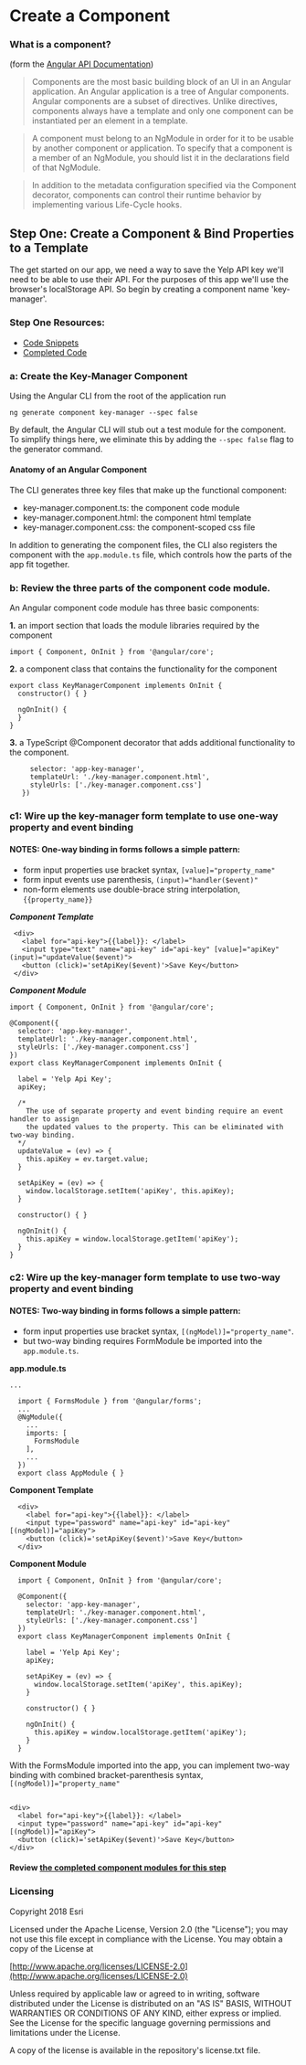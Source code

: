 # Create a Component

### What is a component? 
(form the [Angular API Documentation](https://angular.io/api/core/Component))

> Components are the most basic building block of an UI in an Angular application. An Angular application is a tree of Angular components. Angular components are a subset of directives. Unlike directives, components always have a template and only one component can be instantiated per an element in a template.

> A component must belong to an NgModule in order for it to be usable by another component or application. To specify that a component is a member of an NgModule, you should list it in the declarations field of that NgModule.

> In addition to the metadata configuration specified via the Component decorator, components can control their runtime behavior by implementing various Life-Cycle hooks.

## Step One: Create a Component & Bind Properties to a Template
The get started on our app, we need a way to save the Yelp API key we'll need to be able to use their API. For the 
purposes of this app we'll use the browser's localStorage API.  So begin by creating a component name 'key-manager'.

### Step One Resources:
* [Code Snippets](https://github.com/sean-olson-e/Rapid-Application-Development-using-Angular-CLI/tree/master/project_apps/1-creating-components/src/snippets/key-manager)
* [Completed Code](https://github.com/sean-olson-e/Rapid-Application-Development-using-Angular-CLI/tree/master/project_apps/2-importing-styles-using-built-in-directives/src/app)

### a: Create the Key-Manager Component
 Using 
the Angular CLI from the root of the application run  

```ng generate component key-manager --spec false```

By default, the Angular CLI will stub out a test module for the component. To simplify things here, we eliminate this by adding the ```--spec false``` flag to the generator command.

#### Anatomy of an Angular Component
The CLI generates three key files that make up the functional component:
* key-manager.component.ts: the component code module
* key-manager.component.html: the component html template
* key-manager.component.css: the component-scoped css file

In addition to generating the component files, the CLI also registers the component with the ```app.module.ts``` file, which controls how the parts of the app fit together.

### b: Review the three parts of the component code module.
An Angular component code module has three basic components:

**1.** an import section that loads the module libraries required by the component

```
import { Component, OnInit } from '@angular/core';
```

**2.** a component class that contains the functionality for the component
```
export class KeyManagerComponent implements OnInit {
  constructor() { }

  ngOnInit() {
  }
}
``` 

**3.** a TypeScript @Component decorator that adds additional functionality to the component.

```@Component({
     selector: 'app-key-manager',
     templateUrl: './key-manager.component.html',
     styleUrls: ['./key-manager.component.css']
   })

```      

### c1: Wire up the key-manager form template to use one-way property and event binding

#### NOTES: One-way binding in forms follows a simple pattern: 
* form input properties use bracket syntax, ```[value]="property_name"``` 
* form input events use parenthesis, ```(input)="handler($event)"```
* non-form elements use double-brace string interpolation, ```{{property_name}}```  


***Component Template***

```
 <div>
   <label for="api-key">{{label}}: </label>
   <input type="text" name="api-key" id="api-key" [value]="apiKey" (input)="updateValue($event)">
   <button (click)='setApiKey($event)'>Save Key</button>
 </div>
```

***Component Module***
```
import { Component, OnInit } from '@angular/core';

@Component({
  selector: 'app-key-manager',
  templateUrl: './key-manager.component.html',
  styleUrls: ['./key-manager.component.css']
})
export class KeyManagerComponent implements OnInit {

  label = 'Yelp Api Key';
  apiKey;

  /*
    The use of separate property and event binding require an event handler to assign
    the updated values to the property. This can be eliminated with two-way binding.
  */
  updateValue = (ev) => {
    this.apiKey = ev.target.value;
  }

  setApiKey = (ev) => {
    window.localStorage.setItem('apiKey', this.apiKey);
  }

  constructor() { }

  ngOnInit() {
    this.apiKey = window.localStorage.getItem('apiKey');
  }
}
```
 
### c2: Wire up the key-manager form template to use two-way property and event binding

#### NOTES: Two-way binding in forms follows a simple pattern: 
* form input properties use bracket syntax, ```[(ngModel)]="property_name"```. 
* but two-way binding requires FormModule be imported into the ```app.module.ts```.

**app.module.ts**

```
...

  import { FormsModule } from '@angular/forms';
  ...
  @NgModule({
    ...
    imports: [
      FormsModule
    ],
    ...
  })
  export class AppModule { }
``` 

**Component Template**
```
  <div>
    <label for="api-key">{{label}}: </label>
    <input type="password" name="api-key" id="api-key" [(ngModel)]="apiKey">
    <button (click)='setApiKey($event)'>Save Key</button>
  </div>
```

**Component Module**
```
  import { Component, OnInit } from '@angular/core';
  
  @Component({
    selector: 'app-key-manager',
    templateUrl: './key-manager.component.html',
    styleUrls: ['./key-manager.component.css']
  })
  export class KeyManagerComponent implements OnInit {
  
    label = 'Yelp Api Key';
    apiKey;
  
    setApiKey = (ev) => {
      window.localStorage.setItem('apiKey', this.apiKey);
    }
  
    constructor() { }
  
    ngOnInit() {
      this.apiKey = window.localStorage.getItem('apiKey');
    }
  }
```



 


With the FormsModule imported into the app, you can implement two-way binding with combined bracket-parenthesis syntax, ```[(ngModel)]="property_name"```


```

<div>
  <label for="api-key">{{label}}: </label>
  <input type="password" name="api-key" id="api-key" [(ngModel)]="apiKey">
  <button (click)='setApiKey($event)'>Save Key</button>
</div>
```

#### Review [the completed component modules for this step](https://github.com/sean-olson-e/Rapid-Application-Development-using-Angular-CLI/tree/master/project_apps/1-creating-components/src/snippets/key-manager) 


### Licensing

Copyright 2018 Esri

Licensed under the Apache License, Version 2.0 (the "License"); you may not use this file except in compliance with the License. You may obtain a copy of the License at

[http://www.apache.org/licenses/LICENSE-2.0](http://www.apache.org/licenses/LICENSE-2.0)

Unless required by applicable law or agreed to in writing, software distributed under the License is distributed on an "AS IS" BASIS, WITHOUT WARRANTIES OR CONDITIONS OF ANY KIND, either express or implied. See the License for the specific language governing permissions and limitations under the License.

A copy of the license is available in the repository's license.txt file.
